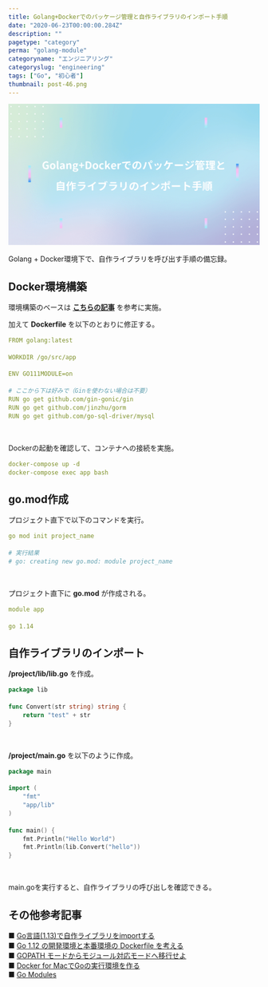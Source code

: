 ```yaml
---
title: Golang+Dockerでのパッケージ管理と自作ライブラリのインポート手順
date: "2020-06-23T00:00:00.284Z"
description: ""
pagetype: "category"
perma: "golang-module"
categoryname: "エンジニアリング"
categoryslug: "engineering"
tags: ["Go", "初心者"]
thumbnail: post-46.png
---
```


![](./post-46.png)

Golang + Docker環境下で、自作ライブラリを呼び出す手順の備忘録。

## Docker環境構築

環境構築のベースは **[こちらの記事](/post-44/)** を参考に実施。

加えて **Dockerfile** を以下のとおりに修正する。

```yml
FROM golang:latest

WORKDIR /go/src/app

ENV GO111MODULE=on

# ここから下は好みで（Ginを使わない場合は不要）
RUN go get github.com/gin-gonic/gin
RUN go get github.com/jinzhu/gorm
RUN go get github.com/go-sql-driver/mysql
```
<br/>

Dockerの起動を確認して、コンテナへの接続を実施。

```yml
docker-compose up -d
docker-compose exec app bash
```

## go.mod作成

プロジェクト直下で以下のコマンドを実行。

```yml
go mod init project_name

# 実行結果
# go: creating new go.mod: module project_name
```
<br/>

プロジェクト直下に **go.mod** が作成される。

```yml
module app

go 1.14
```

## 自作ライブラリのインポート

**/project/lib/lib.go** を作成。

```go
package lib

func Convert(str string) string {
	return "test" + str
}
```
<br/>

**/project/main.go** を以下のように作成。

```go
package main

import (
	"fmt"
	"app/lib"
)

func main() {
	fmt.Println("Hello World")
	fmt.Println(lib.Convert("hello"))
}
```
<br/>

main.goを実行すると、自作ライブラリの呼び出しを確認できる。

## その他参考記事
■ [Go言語(1.13)で自作ライブラリをimportする](https://qiita.com/taku-yamamoto22/items/4d6f9ff8451a0b86997b)  
■ [Go 1.12 の開発環境と本番環境の Dockerfile を考える](https://qiita.com/takasp/items/c6288d4836e79801bb19)  
■ [GOPATH モードからモジュール対応モードへ移行せよ](https://qiita.com/spiegel-im-spiegel/items/5cb1587cb55d6f6a34d7)  
■ [Docker for MacでGoの実行環境を作る](https://qiita.com/masakurapa/items/fa867451053e41b69126)  
■ [Go Modules](https://qiita.com/propella/items/e49bccc88f3cc2407745)  